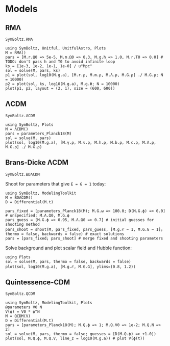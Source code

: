 # Models

## RMΛ

```@docs
SymBoltz.RMΛ
```

```@example RMΛ
using SymBoltz, Unitful, UnitfulAstro, Plots
M = RMΛ()
pars = [M.r.Ω0 => 5e-5, M.m.Ω0 => 0.3, M.g.h => 1.0, M.r.T0 => 0.0] # TODO: don't pass h and T0 to avoid infinite loop
ks = [1e-3, 1e-2, 1e-1, 1e-0] / u"Mpc"
sol = solve(M, pars, ks)
p1 = plot(sol, log10(M.g.a), [M.r.ρ, M.m.ρ, M.Λ.ρ, M.G.ρ] ./ M.G.ρ; N = 10000)
p2 = plot(sol, ks, log10(M.g.a), M.g.Φ; N = 10000)
plot(p1, p2, layout = (2, 1), size = (600, 600))
```

## ΛCDM

```@docs
SymBoltz.ΛCDM
```

```@example ΛCDM
using SymBoltz, Plots
M = ΛCDM()
pars = parameters_Planck18(M)
sol = solve(M, pars)
plot(sol, log10(M.g.a), [M.γ.ρ, M.ν.ρ, M.h.ρ, M.b.ρ, M.c.ρ, M.Λ.ρ, M.G.ρ] ./ M.G.ρ)
```

## Brans-Dicke ΛCDM

```@docs
SymBoltz.BDΛCDM
```

Shoot for parameters that give `E = G = 1` today:
```@example BDΛCDM
using SymBoltz, ModelingToolkit
M = BDΛCDM()
D = Differential(M.t)

pars_fixed = [parameters_Planck18(M); M.G.ω => 100.0; D(M.G.ϕ) => 0.0] # unspecified: M.Λ.Ω0, M.G.ϕ
pars_guess = [M.G.ϕ => 0.95, M.Λ.Ω0 => 0.7] # initial guesses for shooting method
pars_shoot = shoot(M, pars_fixed, pars_guess, [M.g.ℰ ~ 1, M.G.G ~ 1]; thermo = false, backwards = false) # exact solutions
pars = [pars_fixed; pars_shoot] # merge fixed and shooting parameters
```
Solve background and plot scalar field and Hubble function:
```@example BDΛCDM
using Plots
sol = solve(M, pars, thermo = false, backwards = false)
plot(sol, log10(M.g.a), [M.g.ℰ, M.G.G], ylims=(0.8, 1.2))
```

## Quintessence-CDM

```@docs
SymBoltz.QCDM
```

```@example QCDM
using SymBoltz, ModelingToolkit, Plots
@parameters V0 N
V(ϕ) = V0 * ϕ^N
M = QCDM(V)
D = Differential(M.t)
pars = [parameters_Planck18(M); M.Q.ϕ => 1; M.Q.V0 => 1e-2; M.Q.N => 2]
sol = solve(M, pars, thermo = false; guesses = [D(M.Q.ϕ) => +1.0])
plot(sol, M.Q.ϕ, M.Q.V, line_z = log10(M.g.a)) # plot V(ϕ(t))
```
